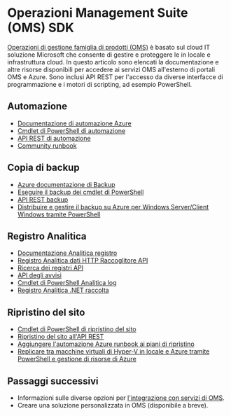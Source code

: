 <properties
   pageTitle="Operazioni Management Suite (OMS) SDK | Microsoft Azure"
   description="In questo articolo sono elencati la documentazione e altre risorse disponibili per accedere ai servizi OMS all'esterno di portali OMS e Azure.  Sono inclusi API REST per l'accesso da diverse interfacce di programmazione e i motori di scripting, ad esempio PowerShell"
   services="operations-management-suite"
   documentationCenter=""
   authors="bwren"
   manager="jwhit"
   editor="tysonn" />
<tags
   ms.service="operations-management-suite"
   ms.devlang="na"
   ms.topic="article"
   ms.tgt_pltfrm="na"
   ms.workload="infrastructure-services"
   ms.date="09/26/2016"
   ms.author="bwren" />

# <a name="operations-management-suite-oms-sdk"></a>Operazioni Management Suite (OMS) SDK
[Operazioni di gestione famiglia di prodotti (OMS)](../operations-management-suite/operations-management-suite-overview.md) è basato sul cloud IT soluzione Microsoft che consente di gestire e proteggere le in locale e infrastruttura cloud.  In questo articolo sono elencati la documentazione e altre risorse disponibili per accedere ai servizi OMS all'esterno di portali OMS e Azure.  Sono inclusi API REST per l'accesso da diverse interfacce di programmazione e i motori di scripting, ad esempio PowerShell. 


## <a name="automation"></a>Automazione
- [Documentazione di automazione Azure](http://azure.microsoft.com/documentation/services/automation)
- [Cmdlet di PowerShell di automazione](http://msdn.microsoft.com/library/dn690262.aspx)
- [API REST di automazione](http://msdn.microsoft.com/library/mt662285.aspx)
- [Community runbook](https://gallery.technet.microsoft.com/scriptcenter/site/search?f%5B0%5D.Type=RootCategory&f%5B0%5D.Value=WindowsAzure&f%5B0%5D.Text=Windows%20Azure)



## <a name="backup"></a>Copia di backup
- [Azure documentazione di Backup](http://azure.microsoft.com/documentation/services/backup)
- [Eseguire il backup dei cmdlet di PowerShell](https://msdn.microsoft.com/library/mt619253.aspx)
- [API REST backup](https://msdn.microsoft.com/library/azure/mt772375.aspx)
- [Distribuire e gestire il backup su Azure per Windows Server/Client Windows tramite PowerShell](../backup/backup-client-automation.md)


## <a name="log-analytics"></a>Registro Analitica
- [Documentazione Analitica registro](http://azure.microsoft.com/documentation/services/log-analytics)
- [Registro Analitica dati HTTP Raccoglitore API](../log-analytics/log-analytics-data-collector-api.md)
- [Ricerca dei registri API](../log-analytics/log-analytics-log-search-api.md)
- [API degli avvisi](../log-analytics/log-analytics-api-alerts.md)
- [Cmdlet di PowerShell Analitica log](https://msdn.microsoft.com/library/mt188224.aspx)
- [Registro Analitica .NET raccolta](https://www.nuget.org/packages/Microsoft.Azure.Management.OperationalInsights/0.16.0-preview)

## <a name="site-recovery"></a>Ripristino del sito
- [Cmdlet di PowerShell di ripristino del sito](https://msdn.microsoft.com/library/mt637930.aspx)
- [Ripristino del sito all'API REST](https://msdn.microsoft.com/library/azure/mt750497.aspx)
- [Aggiungere l'automazione Azure runbook ai piani di ripristino](../site-recovery/site-recovery-runbook-automation.md)
- [Replicare tra macchine virtuali di Hyper-V in locale e Azure tramite PowerShell e gestione di risorse di Azure](../site-recovery/site-recovery-deploy-with-powershell-resource-manager.md)

## <a name="next-steps"></a>Passaggi successivi

- Informazioni sulle diverse opzioni per [l'integrazione con servizi di OMS](operations-management-suite-integration.md).
- Creare una soluzione personalizzata in OMS (disponibile a breve).